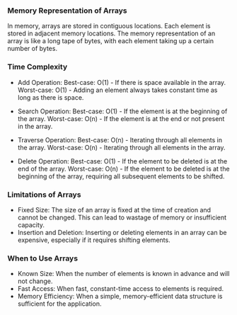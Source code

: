 ### Memory Representation of Arrays
In memory, arrays are stored in contiguous locations. Each element is stored in adjacent memory locations. The memory representation of an array is like a long tape of bytes, with each element taking up a certain number of bytes.

### Time Complexity
- Add Operation:
Best-case: 
O(1) - If there is space available in the array.
Worst-case: 
O(1) - Adding an element always takes constant time as long as there is space.

- Search Operation:
Best-case: 
O(1) - If the element is at the beginning of the array.
Worst-case: 
O(n) - If the element is at the end or not present in the array.

- Traverse Operation:
Best-case: 
O(n) - Iterating through all elements in the array.
Worst-case: 
O(n) - Iterating through all elements in the array.

- Delete Operation:
Best-case: 
O(1) - If the element to be deleted is at the end of the array.
Worst-case: 
O(n) - If the element to be deleted is at the beginning of the array, requiring all subsequent elements to be shifted.

### Limitations of Arrays
- Fixed Size: The size of an array is fixed at the time of creation and cannot be changed. This can lead to wastage of memory or insufficient capacity.
- Insertion and Deletion: Inserting or deleting elements in an array can be expensive, especially if it requires shifting elements.

### When to Use Arrays
- Known Size: When the number of elements is known in advance and will not change.
- Fast Access: When fast, constant-time access to elements is required.
- Memory Efficiency: When a simple, memory-efficient data structure is sufficient for the application.